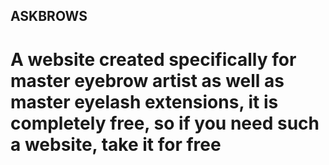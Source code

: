 ## ASKBROWS
# A website created specifically for master eyebrow artist as well as master eyelash extensions, it is completely free, so if you need such a website, take it for free
